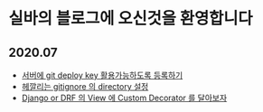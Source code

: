 # 실바의 블로그에 오신것을 환영합니다

## 2020.07

- [서버에 git deploy key 활용가능하도록 등록하기](https://github.com/Shiwoo-Park/blog/blob/master/kor/etc/git_deploy_key.md)
- [헤깔리는 gitignore 의 directory 설정](https://github.com/Shiwoo-Park/blog/blob/master/kor/etc/gitignore_dir.md)
- [Django or DRF 의 View 에 Custom Decorator 를 달아보자](https://github.com/Shiwoo-Park/blog/blob/master/kor/python/django_view_decorator.md)
